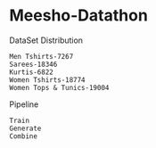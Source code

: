 # Meesho-Datathon
DataSet Distribution
```
Men Tshirts-7267
Sarees-18346
Kurtis-6822
Women Tshirts-18774
Women Tops & Tunics-19004
```
Pipeline
```
Train
Generate
Combine
```
